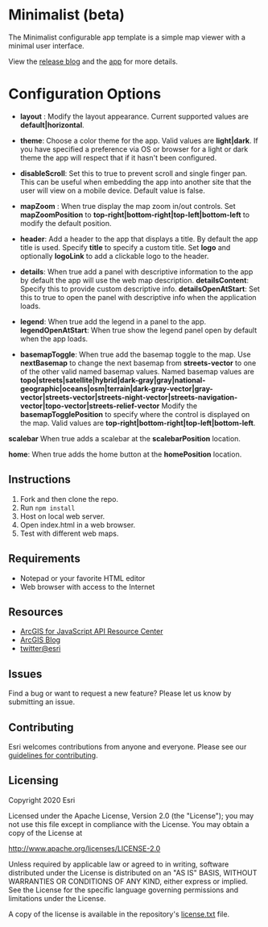 # Minimalist (beta)
The Minimalist configurable app template is a simple map viewer with a minimal user interface.

View the [release blog](https://www.esri.com/arcgis-blog/products/arcgis-online/announcements/whats-new-in-configurable-apps-march-2020/) and the [app](https://www.arcgis.com/home/item.html?id=50aaf4ec408f4675bc9f30e68441e8f8)  for more details.


# Configuration Options 

* **layout** : Modify the layout appearance. Current supported values are **default|horizontal**. 
  
* **theme**: Choose a color theme for the app. Valid values are **light|dark**. If you have specified a preference via OS or browser for a light or dark theme the app will respect that if it hasn't been configured. 

* **disableScroll**: Set this to true to prevent scroll and single finger pan. This can be useful when embedding the app into another site that the user will view on a mobile device. Default value is false. 

* **mapZoom** : When true display the map zoom in/out controls. Set **mapZoomPosition** to **top-right|bottom-right|top-left|bottom-left** to modify the default position. 

* **header**: Add a header to the app that displays a title. By default the app title is used. Specify **title** to specify a custom title.  Set **logo** and optionally **logoLink** to add a clickable logo to the header. 

* **details**: When true add a panel with descriptive information to the app by default the app will use the web map description. **detailsContent**: Specify this to provide custom descriptive info. **detailsOpenAtStart**: Set this to true to open the panel with descriptive info when the application loads. 

* **legend**: When true add the legend in a panel to the app. **legendOpenAtStart**: When true show the legend panel open by default when the app loads. 

* **basemapToggle**: When true add the basemap toggle to the map. Use **nextBasemap** to change the next basemap from **streets-vector** to one of the other valid named basemap values. Named basemap values are **topo|streets|satellite|hybrid|dark-gray|gray|national-geographic|oceans|osm|terrain|dark-gray-vector|gray-vector|streets-vector|streets-night-vector|streets-navigation-vector|topo-vector|streets-relief-vector** Modify the **basemapTogglePosition** to specify where the control is displayed on the map. Valid values are **top-right|bottom-right|top-left|bottom-left**. 


**scalebar** When true adds a scalebar at the **scalebarPosition** location. 

**home**: When true adds the home button at the **homePosition** location.


## Instructions

1. Fork and then clone the repo.
2. Run `npm install`
3. Host on local web server.
4. Open index.html in a web browser.
5. Test with different web maps.

## Requirements

- Notepad or your favorite HTML editor
- Web browser with access to the Internet

## Resources

- [ArcGIS for JavaScript API Resource Center](http://help.arcgis.com/en/webapi/javascript/arcgis/index.html)
- [ArcGIS Blog](http://blogs.esri.com/esri/arcgis/)
- [twitter@esri](http://twitter.com/esri)

## Issues

Find a bug or want to request a new feature? Please let us know by submitting an issue.

## Contributing

Esri welcomes contributions from anyone and everyone. Please see our [guidelines for contributing](https://github.com/esri/contributing).

## Licensing

Copyright 2020 Esri

Licensed under the Apache License, Version 2.0 (the "License");
you may not use this file except in compliance with the License.
You may obtain a copy of the License at

http://www.apache.org/licenses/LICENSE-2.0

Unless required by applicable law or agreed to in writing, software
distributed under the License is distributed on an "AS IS" BASIS,
WITHOUT WARRANTIES OR CONDITIONS OF ANY KIND, either express or implied.
See the License for the specific language governing permissions and
limitations under the License.

A copy of the license is available in the repository's [license.txt](License.txt) file.
